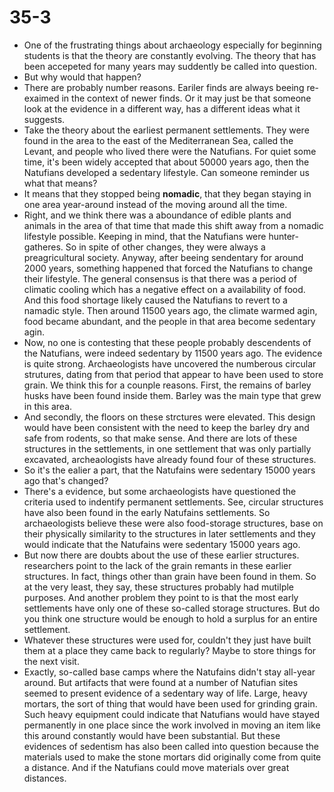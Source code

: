 # 35-3
+ One of the frustrating things about archaeology especially for beginning students is that the theory are constantly evolving. The theory that has been accepeted for many years may suddently be called into question.
+ But why would that happen?
+ There are probably number reasons. Eariler finds are always beeing re-exaimed in the context of newer finds. Or it may just be that someone look at the evidence in a different way, has a different ideas what it suggests.
+ Take the theory about the earliest permanent settlements. They were found in the area to the east of the Mediterranean Sea, called the Levant, and people who lived there were the Natufians. For quiet some time, it's been widely accepted that about 50000 years ago, then the Natufians developed a sedentary lifestyle. Can someone reminder us what that means?
+ It means that they stopped being **nomadic**, that they began staying in one area year-around instead of the moving around all the time.
+ Right, and we think there was a aboundance of edible plants and animals in the area of that time that made this shift away from a nomadic lifestyle possible. Keeping in mind, that the Natufians were hunter-gatheres. So in spite of other changes, they were always a preagricultural society. Anyway, after beeing sendentary for around 2000 years, something happened that forced the Natufians to change their lifestyle. The general consensus is that there was a period of climatic cooling which has a negative effect on a availability of food. And this food shortage likely caused the Natufians to revert to a namadic style. Then around 11500 years ago, the climate warmed agin, food became abundant, and the people in that area become sedentary agin.
+ Now, no one is contesting that these people probably descendents of the Natufians, were indeed sedentary by 11500 years ago. The evidence is quite strong. Archaeologists have uncovered the numberous circular strutures, dating from that period that appear to have been used to store grain. We think this for a counple reasons. First, the remains of barley husks have been found inside them. Barley was the main type that grew in this area.
+ And secondly, the floors on these strctures were elevated. This design would have been consistent with the need to keep the barley dry and safe from rodents, so that make sense. And there are lots of these structures in the settlements, in one settlement that was only partially excavated, archeaologists have already found four of these structures.
+ So it's the ealier a part, that the Natufains were sedentary 15000 years ago that's changed?
+ There's a evidence, but some archaeologists have questioned the criteria used to indentify permanent settlements. See, circular structures have also been found in the early Natufains settlements. So archaeologists believe these were also food-storage structures, base on their physically similarity to the structures in later settlements and they would indicate that the Natufains were sedentary 15000 years ago.
+ But now there are doubts about the use of these earlier structures. researchers point to the lack of the grain remants in these earlier structures. In fact, things other than grain have been found in them. So at the very least, they say, these structures probably had mutilple purposes. And another problem they point to is that the most early settlements have only one of these so-called storage structures. But do you think one structure would be enough to hold a surplus for an entire settlement.
+ Whatever these structures were used for, couldn't they just have built them at a place they came back to regularly? Maybe to store things for the next visit.
+ Exactly, so-called base camps where the Natufains didn't stay all-year around. But artifacts that were found at a number of Natufian sites seemed to present evidence of a sedentary way of life. Large, heavy mortars, the sort of thing that would have been used for grinding grain. Such heavy equipment could indicate that Natufians would have stayed permanently in one place since the work involved in moving an item like this around constantly would have been substantial. But these evidences of sedentism has also been called into question because the materials used to make the stone mortars did originally come from quite a distance. And if the Natufians could move materials over great distances.